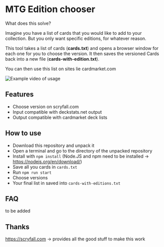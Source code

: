 # MTG Edition chooser

What does this solve?

Imagine you have a list of cards that you would like to add to your collection. But you only want specific editions, for whatever reason.

This tool takes a list of cards (**cards.txt**) and opens a browser window for each one for you to choose the version.
It then saves the versioned Cards back into a new file (**cards-with-edition.txt**).

You can then use this list on sites lie cardmarket.com

![Example video of usage](./example.gif)

## Features

- Choose version on scryfall.com
- Input compatible with deckstats.net output
- Output compatible with cardmarket deck lists

## How to use

- Download this repository and unpack it
- Open a terminal and go to the directory of the unpacked repository
- Install with `npm install` (Node.JS and npm need to be installed -> https://nodejs.org/en/download/)
- Save all you cards in `cards.txt`
- Run `npm run start`
- Choose versions
- Your final list in saved into `cards-with-editions.txt`

## FAQ

to be added

## Thanks

https://scryfall.com -> provides all the good stuff to make this work
